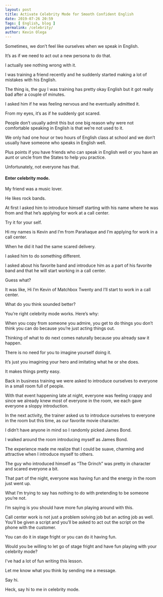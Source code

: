 ```yaml
--- 
layout: post 
title: Activate Celebrity Mode for Smooth Confident English
date: 2019-07-26 20:59
Tags: [ English, blog ]
permalink: /celebrity/ 
author: Kevin Olega 
--- 
```

Sometimes, we don’t feel like ourselves when we speak in English. 

It’s as if we need to act out a new persona to do that. 

I actually see nothing wrong with it.

I was training a friend recently and he suddenly started making a lot of mistakes with his English. 

The thing is, the guy I was training has pretty okay English but it got really bad after a couple of minutes.

I asked him if he was feeling nervous and he eventually admitted it.

From my eyes, it’s as if he suddenly got scared.

People don’t usually admit this but one big reason why were not comfortable speaking in English is that we’re not used to it. 

We only had one hour or two hours of English class at school and we don’t usually have someone who speaks in English well.

Plus points if you have friends who can speak in English well or you have an aunt or uncle from the States to help you practice. 

Unfortunately, not everyone has that.

#### Enter celebrity mode.

My friend was a music lover. 

He likes rock bands. 

At first I asked him to introduce himself starting with his name where he was from and that he’s applying for work at a call center.

Try it for your self. 

Hi my names is Kevin and I’m from Parañaque and I’m applying for work in a call center.

When he did it had the same scared delivery.

I asked him to do something different. 

I asked about his favorite band and introduce him as a part of his favorite band and that he will start working in a call center.

Guess what? 

It was like, Hi I’m Kevin of Matchbox Twenty and I’ll start to work in a call center.

What do you think sounded better?

You’re right celebrity mode works. Here’s why:

When you copy from someone you admire, you get to do things you don’t think you can do because you’re just acting things out. 

Thinking of what to do next comes naturally because you already saw it happen. 

There is no need for you to imagine yourself doing it. 

It’s just you imagining your hero and imitating what he or she does. 

It makes things pretty easy.

Back in business training we were asked to introduce ourselves to everyone in a small room full of people. 

With that event happening late at night, everyone was feeling crappy and since we already knew most of everyone in the room, we each gave everyone a sloppy introduction.

In the next activity, the trainer asked us to introduce ourselves to everyone in the room but this time, as our favorite movie character. 

I didn’t have anyone in mind so I randomly picked James Bond. 

I walked around the room introducing myself as James Bond.

The experience made me realize that I could be suave, charming and attractive when I introduce myself to others. 

The guy who introduced himself as “The Grinch” was pretty in character and scared everyone a bit. 

That part of the night, everyone was having fun and the energy in the room just went up.

What I’m trying to say has nothing to do with pretending to be someone you’re not. 

I’m saying is you should have more fun playing around with this. 

Call center work is not just a problem solving job but an acting job as well. You’ll be given a script and you’ll be asked to act out the script on the phone with the customer. 

You can do it in stage fright or you can do it having fun.

Would you be willing to let go of stage fright and have fun playing with your celebrity mode?

I've had a lot of fun writing this lesson. 

Let me know what you think by sending me a message. 

Say hi. 

Heck, say hi to me in celebrity mode.